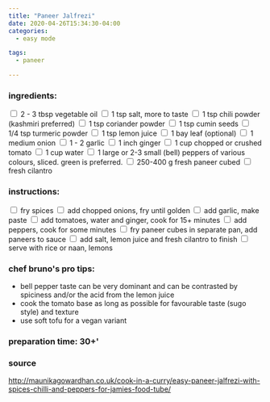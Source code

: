 ```yaml
---
title: "Paneer Jalfrezi"
date: 2020-04-26T15:34:30-04:00
categories: 
  - easy mode

tags:
  - paneer

---
```


### ingredients:

<input type="checkbox"> 2 - 3 tbsp vegetable oil
<input type="checkbox"> 1 tsp salt, more to taste
<input type="checkbox"> 1 tsp  chili powder (kashmiri preferred)
<input type="checkbox"> 1 tsp coriander powder
<input type="checkbox"> 1 tsp cumin seeds
<input type="checkbox"> 1/4 tsp turmeric powder
<input type="checkbox"> 1 tsp lemon juice
<input type="checkbox"> 1 bay leaf (optional)
<input type="checkbox"> 1 medium onion
<input type="checkbox"> 1 - 2 garlic
<input type="checkbox"> 1 inch ginger
<input type="checkbox"> 1 cup chopped or crushed tomato
<input type="checkbox"> 1 cup water
<input type="checkbox"> 1 large or 2-3 small (bell) peppers of various colours, sliced. green is preferred.
<input type="checkbox"> 250-400 g fresh paneer cubed
<input type="checkbox"> fresh cilantro

### instructions:
<input type="checkbox"> fry spices
<input type="checkbox"> add chopped onions, fry until golden
<input type="checkbox"> add garlic, make paste
<input type="checkbox"> add tomatoes, water and ginger, cook for 15+ minutes
<input type="checkbox"> add peppers, cook for some minutes
<input type="checkbox"> fry paneer cubes in separate pan, add paneers to sauce
<input type="checkbox"> add salt, lemon juice and fresh cilantro to finish
<input type="checkbox"> serve with rice or naan, lemons

### chef bruno's pro tips:

- bell pepper taste can be very dominant and can be contrasted by spiciness and/or the acid from the lemon juice
- cook the tomato base as long as possible for favourable taste (sugo style) and texture
- use soft tofu for a vegan variant


### preparation time: 30+'

### source

http://maunikagowardhan.co.uk/cook-in-a-curry/easy-paneer-jalfrezi-with-spices-chilli-and-peppers-for-jamies-food-tube/


